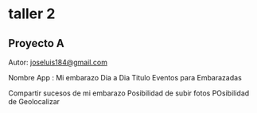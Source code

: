 # taller 2
## Proyecto A
Autor: joseluis184@gmail.com


Nombre App : Mi embarazo Dia a Dia
Titulo
Eventos para Embarazadas

Compartir sucesos de mi embarazo
Posibilidad de subir fotos
POsibilidad de Geolocalizar





